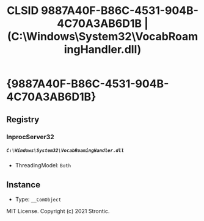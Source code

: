 ﻿---
title: "CLSID 9887A40F-B86C-4531-904B-4C70A3AB6D1B | (C:\\Windows\\System32\\VocabRoamingHandler.dll)"
excerpt: What is COM-Object CLSID 9887A40F-B86C-4531-904B-4C70A3AB6D1B?
---

# {9887A40F-B86C-4531-904B-4C70A3AB6D1B}


## Registry


### InprocServer32

##### `C:\Windows\System32\VocabRoamingHandler.dll`
* ThreadingModel: `Both`

## Instance

* Type: `__ComObject`

MIT License. Copyright (c) 2021 Strontic.


